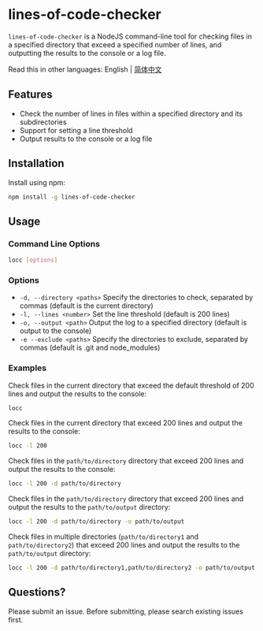 # lines-of-code-checker

`lines-of-code-checker` is a NodeJS command-line tool for checking files in a specified directory that exceed a specified number of lines, and outputting the results to the console or a log file.

Read this in other languages: English | [简体中文](./README-zh-CN.md)

## Features

- Check the number of lines in files within a specified directory and its subdirectories
- Support for setting a line threshold
- Output results to the console or a log file

## Installation

Install using npm:

```bash
npm install -g lines-of-code-checker
```

## Usage

### Command Line Options

```bash
locc [options]
```

### Options

- `-d, --directory <paths>` Specify the directories to check, separated by commas (default is the current directory)
- `-l, --lines <number>` Set the line threshold (default is 200 lines)
- `-o, --output <path>` Output the log to a specified directory (default is output to the console)
- `-e --exclude <paths>` Specify the directories to exclude, separated by commas (default is .git and node_modules)

### Examples

Check files in the current directory that exceed the default threshold of 200 lines and output the results to the console:

```bash
locc
```

Check files in the current directory that exceed 200 lines and output the results to the console:

```bash
locc -l 200
```

Check files in the `path/to/directory` directory that exceed 200 lines and output the results to the console:

```bash
locc -l 200 -d path/to/directory
```

Check files in the `path/to/directory` directory that exceed 200 lines and output the results to the `path/to/output` directory:

```bash
locc -l 200 -d path/to/directory -o path/to/output
```

Check files in multiple directories (`path/to/directory1` and `path/to/directory2`) that exceed 200 lines and output the results to the `path/to/output` directory:

```bash
locc -l 200 -d path/to/directory1,path/to/directory2 -o path/to/output
```

## Questions?

Please submit an issue. Before submitting, please search existing issues first.
